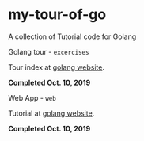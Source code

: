 # my-tour-of-go

A collection of Tutorial code for Golang

Golang tour  - `excercises`

Tour index at [golang website](https://tour.golang.org/list).

**Completed Oct. 10, 2019**

Web App - `web`

Tutorial at [golang website](https://golang.org/doc/articles/wiki/).

**Completed Oct. 10, 2019**
